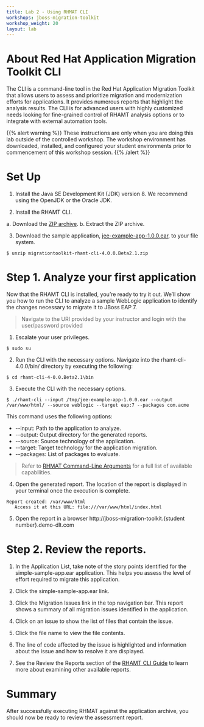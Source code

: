 ```yaml
---
title: Lab 2 - Using RHMAT CLI
workshops: jboss-migration-toolkit
workshop_weight: 20
layout: lab
---
```


# About Red Hat Application Migration Toolkit CLI
The CLI is a command-line tool in the Red Hat Application Migration Toolkit that allows users to assess and prioritize migration and modernization efforts for applications. It provides numerous reports that highlight the analysis results. The CLI is for advanced users with highly customized needs looking for fine-grained control of RHAMT analysis options or to integrate with external automation tools. 

{{% alert warning %}}
These instructions are only when you are doing this lab outside of the controlled workshop.  The workshop environment has downloaded, installed, and configured your student environments prior to commencement of this workshop session.
{{% /alert %}}

# Set Up
1. Install the Java SE Development Kit (JDK) version 8. We recommend using the OpenJDK or the Oracle JDK.

2. Install the RHAMT CLI.

  a. Download the [ZIP archive][1].
  b. Extract the ZIP archive.

3. Download the sample application, [jee-example-app-1.0.0.ear][2], to your file system.

~~~~
$ unzip migrationtoolkit-rhamt-cli-4.0.0.Beta2.1.zip
~~~~

# Step 1. Analyze your first application
Now that the RHAMT CLI is installed, you’re ready to try it out. We’ll show you how to run the CLI to analyze a sample WebLogic application to identify the changes necessary to migrate it to JBoss EAP 7.

> <i class="fa fa-terminal"></i> Navigate to the URI provided by your instructor and login with the user/password provided

1. Escalate your user privileges.

~~~
$ sudo su
~~~

2. Run the CLI with the necessary options. Navigate into the rhamt-cli-4.0.0/bin/ directory by executing the following:

~~~~
$ cd rhamt-cli-4-0.0.Beta2.1\bin
~~~~

3. Execute the CLI with the necessary options.

~~~~
$ ./rhamt-cli --input /tmp/jee-example-app-1.0.0.ear --output /var/www/html/ --source weblogic --target eap:7 --packages com.acme
~~~~

This command uses the following options:

  *  --input: Path to the application to analyze.
  *  --output: Output directory for the generated reports.
  *  --source: Source technology of the application.
  *  --target: Target technology for the application migration.
  *  --packages: List of packages to evaluate.

> Refer to [RHMAT Command-Line Arguments][3] for a full list of available capabilities.

4. Open the generated report. The location of the report is displayed in your terminal once the execution is complete.

~~~~
Report created: /var/www/html
   Access it at this URL: file:///var/www/html/index.html
~~~~

  5. Open the report in a browser http://jboss-migration-toolkit.{student number}.demo-dlt.com 

# Step 2. Review the reports.

1. In the Application List, take note of the story points identified for the simple-sample-app.ear application. This helps you assess the level of effort required to migrate this application.

2. Click the simple-sample-app.ear link.

3. Click the Migration Issues link in the top navigation bar. This report shows a summary of all migration issues identified in the application.

4. Click on an issue to show the list of files that contain the issue.

5. Click the file name to view the file contents.

6. The line of code affected by the issue is highlighted and information about the issue and how to resolve it are displayed.

7. See the Review the Reports section of the [RHAMT CLI Guide][2] to learn more about examining other available reports.

# Summary
After successfully executing RHMAT against the application archive, you should now be ready to review the assessment report.

[1]: https://developers.redhat.com/download-manager/file/migrationtoolkit-rhamt-cli-4.0.0.Beta2.1-offline.zip
[2]: https://access.redhat.com/documentation/en-us/red_hat_application_migration_toolkit/4.0.beta2/html-single/cli_guide/#review_reports
[3]: https://access.redhat.com/documentation/en-us/red_hat_application_migration_toolkit/4.0.beta2/html-single/cli_guide/#command_line_arguments
[4]: https://github.com/windup/windup/raw/master/test-files/jee-example-app-1.0.0.ear
